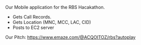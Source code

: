 Our Mobile application for the RBS Hacakathon.
- Gets Call Records.
- Gets Location (MNC, MCC, LAC, CID)
- Posts to EC2 server

Our Pitch: https://www.emaze.com/@ACQOITOZ/rbs?autoplay
